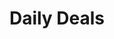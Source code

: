 ---
layout: categories
title: Daily Deals
description:
banner_path: /images/banners/banner1.jpg
featured-category: true
_comments:
  featured-category: Do you want this category to appear on the front page?
---